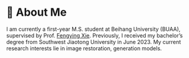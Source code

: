 # 👋 About Me
I am currently a first-year M.S. student at Beihang University (BUAA), supervised by Prof. [Fengying Xie](https://scholar.google.com/citations?user=cxgMpCwAAAAJ&hl=en). Previously, I received my bachelor’s degree from Southwest Jiaotong University in June 2023. My current research interests lie in image restoration, generation models.
